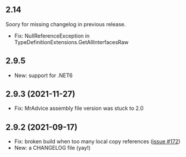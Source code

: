## 2.14

Soory for missing changelog in previous release.
- Fix: NullReferenceException in TypeDefinitionExtensions.GetAllInterfacesRaw

## 2.9.5

- New: support for .NET6

## 2.9.3 (2021-11-27)

- Fix: MrAdvice assembly file version was stuck to 2.0

## 2.9.2 (2021-09-17)

- Fix: broken build when too many local copy references ([issue #172](https://github.com/ArxOne/MrAdvice/issues/172))
- New: a CHANGELOG file (yay!)
